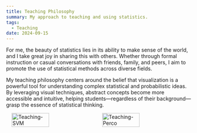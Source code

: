```yaml
---
title: Teaching Philosophy
summary: My approach to teaching and using statistics.
tags:
  - Teaching
date: 2024-09-15
---
```


For me, the beauty of statistics lies in its ability to make sense of the world, and I take great joy in sharing this with others. Whether through formal instruction or casual conversations with friends, family, and peers, I aim to promote the use of statistical methods across diverse fields.

My teaching philosophy centers around the belief that visualization is a powerful tool for understanding complex statistical and probabilistic ideas. By leveraging visual techniques, abstract concepts become more accessible and intuitive, helping students—regardless of their background—grasp the essence of statistical thinking.

<div style="display: flex; justify-content: center; gap: 20px; margin: 0 auto; max-width: 800px;">
  <img src="/images/teaching-fig1.jpg" alt=Teaching-SVM style="width: 45%;">
  <img src="/images/teaching-fig2.jpg" alt="Teaching-Perco" style="width: 45%;">
</div>
